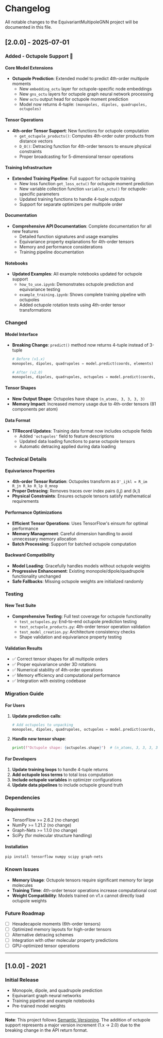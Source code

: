 # Changelog

All notable changes to the EquivariantMultipoleGNN project will be documented in this file.

## [2.0.0] - 2025-07-01

### Added - Octupole Support 🎉

#### Core Model Extensions
- **Octupole Prediction**: Extended model to predict 4th-order multipole moments
  - New `embedding_octu` layer for octupole-specific node embeddings
  - New `gns_octu` layers for octupole graph neural network processing  
  - New `octu` output head for octupole moment prediction
  - Model now returns 4-tuple: `(monopoles, dipoles, quadrupoles, octupoles)`

#### Tensor Operations
- **4th-order Tensor Support**: New functions for octupole computation
  - `get_octupole_products()`: Computes 4th-order outer products from distance vectors
  - `D_O()`: Detracing function for 4th-order tensors to ensure physical constraints
  - Proper broadcasting for 5-dimensional tensor operations

#### Training Infrastructure
- **Extended Training Pipeline**: Full support for octupole training
  - New loss function `get_loss_octu()` for octupole moment prediction
  - New variable collection function `variables_octu()` for octupole-specific parameters
  - Updated training functions to handle 4-tuple outputs
  - Support for separate optimizers per multipole order

#### Documentation
- **Comprehensive API Documentation**: Complete documentation for all new features
  - Detailed function signatures and usage examples
  - Equivariance property explanations for 4th-order tensors
  - Memory and performance considerations
  - Training pipeline documentation

#### Notebooks
- **Updated Examples**: All example notebooks updated for octupole support
  - `how_to_use.ipynb`: Demonstrates octupole prediction and equivariance testing
  - `example_training.ipynb`: Shows complete training pipeline with octupoles
  - Added octupole rotation tests using 4th-order tensor transformations

### Changed

#### Model Interface
- **Breaking Change**: `predict()` method now returns 4-tuple instead of 3-tuple
  ```python
  # Before (v1.x)
  monopoles, dipoles, quadrupoles = model.predict(coords, elements)
  
  # After (v2.0)  
  monopoles, dipoles, quadrupoles, octupoles = model.predict(coords, elements)
  ```

#### Tensor Shapes
- **New Output Shape**: Octupoles have shape `(n_atoms, 3, 3, 3, 3)`
- **Memory Impact**: Increased memory usage due to 4th-order tensors (81 components per atom)

#### Data Format
- **TFRecord Updates**: Training data format now includes octupole fields
  - Added `'octupoles'` field to feature descriptions
  - Updated data loading functions to parse octupole tensors
  - Automatic detracing applied during data loading

### Technical Details

#### Equivariance Properties
- **4th-order Tensor Rotation**: Octupoles transform as `O'_ijkl = R_im R_jn R_ko R_lp O_mnop`
- **Proper Detracing**: Removes traces over index pairs (i,j) and (k,l)
- **Physical Constraints**: Ensures octupole tensors satisfy mathematical requirements

#### Performance Optimizations
- **Efficient Tensor Operations**: Uses TensorFlow's einsum for optimal performance
- **Memory Management**: Careful dimension handling to avoid unnecessary memory allocation
- **Batch Processing**: Support for batched octupole computation

#### Backward Compatibility
- **Model Loading**: Gracefully handles models without octupole weights
- **Progressive Enhancement**: Existing monopole/dipole/quadrupole functionality unchanged
- **Safe Fallbacks**: Missing octupole weights are initialized randomly

### Testing

#### New Test Suite
- **Comprehensive Testing**: Full test coverage for octupole functionality
  - `test_octupoles.py`: End-to-end octupole prediction testing
  - `test_octupole_products.py`: 4th-order tensor operation validation
  - `test_model_creation.py`: Architecture consistency checks
  - Shape validation and equivariance property testing

#### Validation Results
- ✅ Correct tensor shapes for all multipole orders
- ✅ Proper equivariance under 3D rotations  
- ✅ Numerical stability of 4th-order operations
- ✅ Memory efficiency and computational performance
- ✅ Integration with existing codebase

### Migration Guide

#### For Users
1. **Update prediction calls**:
   ```python
   # Add octupoles to unpacking
   monopoles, dipoles, quadrupoles, octupoles = model.predict(coords, elements)
   ```

2. **Handle new tensor shape**:
   ```python
   print(f"Octupole shape: {octupoles.shape}")  # (n_atoms, 3, 3, 3, 3)
   ```

#### For Developers
1. **Update training loops** to handle 4-tuple returns
2. **Add octupole loss terms** to total loss computation
3. **Include octupole variables** in optimizer configurations
4. **Update data pipelines** to include octupole ground truth

### Dependencies

#### Requirements
- TensorFlow >= 2.6.2 (no change)
- NumPy >= 1.21.2 (no change)
- Graph-Nets >= 1.1.0 (no change)
- SciPy (for molecular structure handling)

#### Installation
```bash
pip install tensorflow numpy scipy graph-nets
```

### Known Issues
- **Memory Usage**: Octupole tensors require significant memory for large molecules
- **Training Time**: 4th-order tensor operations increase computational cost
- **Weight Compatibility**: Models trained on v1.x cannot directly load octupole weights

### Future Roadmap
- [ ] Hexadecapole moments (6th-order tensors)
- [ ] Optimized memory layouts for high-order tensors
- [ ] Alternative detracing schemes
- [ ] Integration with other molecular property predictions
- [ ] GPU-optimized tensor operations

---

## [1.0.0] - 2021

### Initial Release
- Monopole, dipole, and quadrupole prediction
- Equivariant graph neural networks
- Training pipeline and example notebooks
- Pre-trained model weights

---

**Note**: This project follows [Semantic Versioning](https://semver.org/). The addition of octupole support represents a major version increment (1.x → 2.0) due to the breaking change in the API return format.
